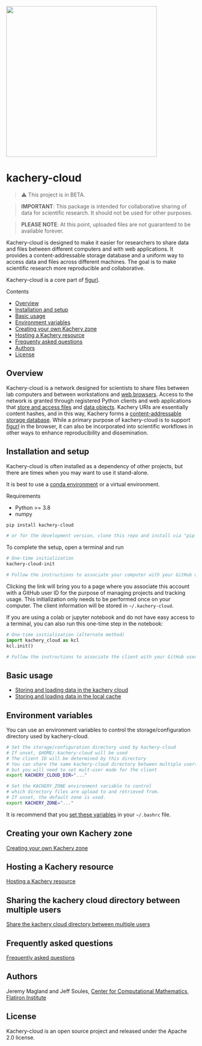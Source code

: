 <img src="https://user-images.githubusercontent.com/3679296/161265718-1127dd6a-a7c4-419b-b9e0-915740c418bc.svg" width="400px" />

# kachery-cloud

> :warning: This project is in BETA.

> **IMPORTANT**: This package is intended for collaborative sharing of data for scientific research. It should not be used for other purposes.

> **PLEASE NOTE**: At this point, uploaded files are not guaranteed to be available forever.

Kachery-cloud is designed to make it easier for researchers to share data and files between different computers and with web applications. It provides a content-addressable storage database and a uniform way to access data and files across different machines. The goal is to make scientific research more reproducible and collaborative.

Kachery-cloud is a core part of [figurl](https://github.com/flatironinstitute/figurl).

Contents

* [Overview](#overview)
* [Installation and setup](#installation-and-setup)
* [Basic usage](#basic-usage)
* [Environment variables](#environment-variables)
* [Creating your own Kachery zone](./doc/create_kachery_zone.md)
* [Hosting a Kachery resource](https://github.com/scratchrealm/kachery-resource/blob/main/README.md)
* [Frequenty asked questions](./doc/faq.md)
* [Authors](#authors)
* [License](#license)
## Overview

Kachery-cloud is a network designed for scientists to share files between lab computers and between workstations and [web browsers](https://github.com/flatironinstitute/figurl). Access to the network is granted through registered Python clients and web applications that [store and access files](doc/store_load_data.md) and [data objects](doc/store_load_data.md). Kachery URIs are essentially content hashes, and in this way, Kachery forms a [content-addressable storage database](https://gist.github.com/magland/e41b6c0823fe308c6e4176a54cfbdbe9). While a primary purpose of kachery-cloud is to support [figurl](https://github.com/flatironinstitute/figurl) in the browser, it can also be incorporated into scientific workflows in other ways to enhance reproducibility and dissemination.

## Installation and setup

Kachery-cloud is often installed as a dependency of other projects, but there are times when you may want to use it stand-alone.

It is best to use a [conda environment](https://gist.github.com/magland/7f3fecc6cdcd3fae99868c10f6b585c7) or a virtual environment.

Requirements
* Python >= 3.8
* numpy

```bash
pip install kachery-cloud

# or for the development version, clone this repo and install via "pip install -e ."
```

To complete the setup, open a terminal and run 

```bash
# One-time initialization
kachery-cloud-init

# Follow the instructions to associate your computer with your GitHub user on the kachery-cloud network
```

Clicking the link will bring you to a page where you associate this account with a GitHub user ID for the purpose of managing projects and tracking usage. This initialization only needs to be performed once on your computer. The client information will be stored in `~/.kachery-cloud`.

If you are using a colab or jupyter notebook and do not have easy access to a terminal, you can also run this one-time step in the notebook:

```python
# One-time initialization (alternate method)
import kachery_cloud as kcl
kcl.init()

# Follow the instructions to associate the client with your GitHub user on the kachery-cloud network
```

## Basic usage

* [Storing and loading data in the kachery cloud](doc/store_load_data.md)
* [Storing and loading data in the local cache](doc/store_load_data_local.md)

## Environment variables

You can use an environment variables to control the storage/configuration directory used by kachery-cloud.

```bash
# Set the storage/configuration directory used by kachery-cloud
# If unset, $HOME/.kachery-cloud will be used
# The client ID will be determined by this directory
# You can share the same kachery-cloud directory between multiple users,
# but you will need to set mult-user mode for the client
export KACHERY_CLOUD_DIR="..."

# Set the KACHERY_ZONE environment variable to control
# which directory files are upload to and retrieved from.
# If unset, the default zone is used.
export KACHERY_ZONE="..."
```

It is recommend that you [set these variables](https://gist.github.com/magland/518945134209c0c13789c963efda482f) in your `~/.bashrc` file.

## Creating your own Kachery zone

[Creating your own Kachery zone](./doc/create_kachery_zone.md)

## Hosting a Kachery resource

[Hosting a Kachery resource](https://github.com/scratchrealm/kachery-resource/blob/main/README.md)

## Sharing the kachery cloud directory between multiple users

[Share the kachery cloud directory between multiple users](./doc/share_kachery_cloud_directory_between_multiple_users.md)


## Frequently asked questions

[Frequently asked questions](./doc/faq.md)

## Authors

Jeremy Magland and Jeff Soules, [Center for Computational Mathematics, Flatiron Institute](https://www.simonsfoundation.org/flatiron/center-for-computational-mathematics)

## License

Kachery-cloud is an open source project and released under the Apache 2.0 license.

